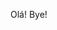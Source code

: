 

<html>
  <head>
    <body>
    <script>alert('Olá Seja Bem vindo')
</script> 
      <p aling center  > Olá! Bye!</p>
  </body
  </head>
  
 
</html>


